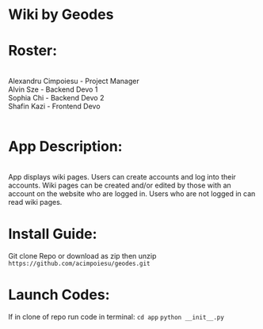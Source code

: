# Wiki by Geodes

# Roster: 
<br>
Alexandru Cimpoiesu - Project Manager <br>
Alvin Sze - Backend Devo 1 <br>
Sophia Chi - Backend Devo 2 <br>
Shafin Kazi - Frontend Devo <br>

<br>

# App Description: 
<br>
App displays wiki pages. Users can create accounts and log into their accounts. Wiki pages can be created and/or edited by those with an account on the website who are logged in. Users who are not logged in can read wiki pages. 

# Install Guide:
Git clone Repo or download as zip then unzip
```https://github.com/acimpoiesu/geodes.git```

# Launch Codes:
If in clone of repo run code in terminal: 
``` cd app ```
```python __init__.py```
